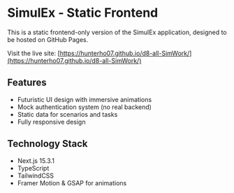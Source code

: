 # SimulEx - Static Frontend

This is a static frontend-only version of the SimulEx application, designed to be hosted on GitHub Pages.

Visit the live site: [https://hunterho07.github.io/d8-all-SimWork/](https://hunterho07.github.io/d8-all-SimWork/)

## Features

- Futuristic UI design with immersive animations
- Mock authentication system (no real backend)
- Static data for scenarios and tasks
- Fully responsive design

## Technology Stack

- Next.js 15.3.1
- TypeScript
- TailwindCSS
- Framer Motion & GSAP for animations
